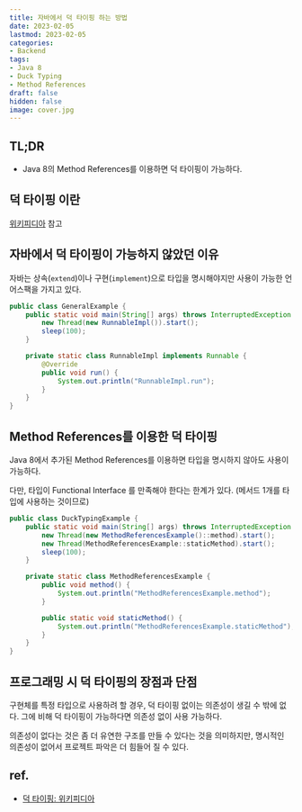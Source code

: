 ```yaml
---
title: 자바에서 덕 타이핑 하는 방법
date: 2023-02-05
lastmod: 2023-02-05
categories:
- Backend
tags:
- Java 8
- Duck Typing
- Method References
draft: false
hidden: false 
image: cover.jpg
---
```


## TL;DR

- Java 8의 Method References를 이용하면 덕 타이핑이 가능하다.

## 덕 타이핑 이란

[위키피디아][1] 참고

## 자바에서 덕 타이핑이 가능하지 않았던 이유

자바는 상속(`extend`)이나 구현(`implement`)으로 타입을 명시해야지만 사용이 가능한 언어스팩을 가지고 있다.

```java
public class GeneralExample {
    public static void main(String[] args) throws InterruptedException {
        new Thread(new RunnableImpl()).start();
        sleep(100);
    }

    private static class RunnableImpl implements Runnable {
        @Override
        public void run() {
            System.out.println("RunnableImpl.run");
        }
    }
}
```

## Method References를 이용한 덕 타이핑

Java 8에서 추가된 Method References를 이용하면 타입을 명시하지 않아도 사용이 가능하다.

다만, 타입이 Functional Interface 를 만족해야 한다는 한계가 있다. (메서드 1개를 타입에 사용하는 것이므로)

```java
public class DuckTypingExample {
    public static void main(String[] args) throws InterruptedException {
        new Thread(new MethodReferencesExample()::method).start();
        new Thread(MethodReferencesExample::staticMethod).start();
        sleep(100);
    }

    private static class MethodReferencesExample {
        public void method() {
            System.out.println("MethodReferencesExample.method");
        }

        public static void staticMethod() {
            System.out.println("MethodReferencesExample.staticMethod");
        }
    }
}
```

## 프로그래밍 시 덕 타이핑의 장점과 단점

구현체를 특정 타입으로 사용하려 할 경우, 덕 타이핑 없이는 의존성이 생길 수 밖에 없다. 그에 비해 덕 타이핑이 가능하다면 의존성 없이 사용 가능하다.

의존성이 없다는 것은 좀 더 유연한 구조를 만들 수 있다는 것을 의미하지만, 명시적인 의존성이 없어서 프로젝트 파악은 더 힘들어 질 수 있다.

## ref.

- [덕 타이핑: 위키피디아][1]

[1]: <https://ko.wikipedia.org/wiki/%EB%8D%95_%ED%83%80%EC%9D%B4%ED%95%91> "덕 타이핑"
